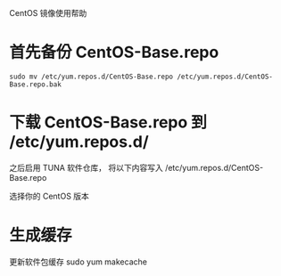CentOS 镜像使用帮助

# 首先备份 CentOS-Base.repo 

```
sudo mv /etc/yum.repos.d/CentOS-Base.repo /etc/yum.repos.d/CentOS-Base.repo.bak
```

# 下载 CentOS-Base.repo 到 /etc/yum.repos.d/

之后启用 TUNA 软件仓库， 将以下内容写入 /etc/yum.repos.d/CentOS-Base.repo

选择你的 CentOS 版本

# 生成缓存

更新软件包缓存 sudo yum makecache
